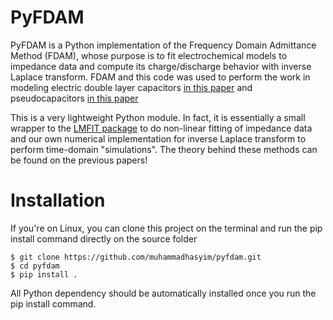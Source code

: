 # PyFDAM

PyFDAM is a Python implementation of the Frequency Domain Admittance Method (FDAM), whose purpose is to fit electrochemical models to impedance data and compute its charge/discharge behavior with inverse Laplace transform. FDAM and this code was used to perform the work in modeling electric double layer capacitors [in this paper](https://iopscience.iop.org/article/10.1149/2.0051713jes) and pseudocapacitors [in this paper](https://iopscience.iop.org/article/10.1149/1945-7111/ab6722)

This is a very lightweight Python module. In fact, it is essentially a small wrapper to the [LMFIT package](https://lmfit.github.io/lmfit-py/) to do non-linear fitting of impedance data and our own numerical implementation for inverse Laplace transform to perform time-domain "simulations". The theory behind these methods can be found on the previous papers!

# Installation

If you're on Linux, you can clone this project on the terminal and run the pip install command directly on the source folder 

```console
$ git clone https://github.com/muhammadhasyim/pyfdam.git
$ cd pyfdam
$ pip install .
```

All Python dependency should be automatically installed once you run the pip install command.
